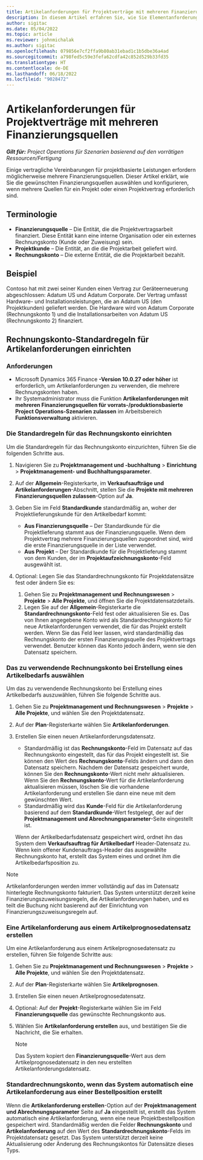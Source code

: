 ```yaml
---
title: Artikelanforderungen für Projektverträge mit mehreren Finanzierungsquellen
description: In diesem Artikel erfahren Sie, wie Sie Elementanforderungen mit mehreren Finanzierungsquellen konfigurieren und verwenden können.
author: sigitac
ms.date: 05/04/2022
ms.topic: article
ms.reviewer: johnmichalak
ms.author: sigitac
ms.openlocfilehash: 079856e7cf2ffa9b80ab31ebad1c1b5dbe36a4ad
ms.sourcegitcommit: a798fed5c59e3fefa62cdfa42c852d529b33fd35
ms.translationtype: HT
ms.contentlocale: de-DE
ms.lasthandoff: 06/18/2022
ms.locfileid: "9028472"
---
```

# <a name="item-requirements-for-project-contracts-with-multiple-funding-sources"></a>Artikelanforderungen für Projektverträge mit mehreren Finanzierungsquellen

_**Gilt für:** Project Operations für Szenarien basierend auf den vorrätigen Ressourcen/Fertigung_

Einige vertragliche Vereinbarungen für projektbasierte Leistungen erfordern möglicherweise mehrere Finanzierungsquellen. Dieser Artikel erklärt, wie Sie die gewünschten Finanzierungsquellen auswählen und konfigurieren, wenn mehrere Quellen für ein Projekt oder einen Projektvertrag erforderlich sind.

## <a name="terminology"></a>Terminologie

- **Finanzierungsquelle** – Die Entität, die die Projektvertragsarbeit finanziert. Diese Entität kann eine interne Organisation oder ein externes Rechnungskonto (Kunde oder Zuweisung) sein.
- **Projektkunde** – Die Entität, an die die Projektarbeit geliefert wird.
- **Rechnungskonto** – Die externe Entität, die die Projektarbeit bezahlt.

## <a name="example"></a>Beispiel

Contoso hat mit zwei seiner Kunden einen Vertrag zur Geräteerneuerung abgeschlossen: Adatum US und Adatum Corporate. Der Vertrag umfasst Hardware- und Installationsleistungen, die an Adatum US (den Projektkunden) geliefert werden. Die Hardware wird von Adatum Corporate (Rechnungskonto 1) und die Installationsarbeiten von Adatum US (Rechnungskonto 2) finanziert.

## <a name="set-up-invoice-account-defaulting-rules-for-item-requirements"></a>Rechnungskonto-Standardregeln für Artikelanforderungen einrichten

### <a name="prerequisites"></a>Anforderungen

- Microsoft Dynamics 365 Finance **-Version 10.0.27 oder höher** ist erforderlich, um Artikelanforderungen zu verwenden, die mehrere Rechnungskonten haben.
- Ihr Systemadministrator muss die Funktion **Artikelanforderungen mit mehreren Finanzierungsquellen für vorrats-/produktionsbasierte Project Operations-Szenarien zulassen** im Arbeitsbereich **Funktionsverwaltung** aktivieren.

### <a name="set-up-the-invoice-account-defaulting-rules"></a>Die Standardregeln für das Rechnungskonto einrichten

Um die Standardregeln für das Rechnungskonto einzurichten, führen Sie die folgenden Schritte aus.

1. Navigieren Sie zu **Projektmanagement und -buchhaltung** \> **Einrichtung** \> **Projektmanagement- und Buchhaltungsparameter**.
1. Auf der **Allgemein**-Registerkarte, im **Verkaufsaufträge und Artikelanforderungen**-Abschnitt, stellen Sie die **Projekte mit mehreren Finanzierungsquellen zulassen**-Option auf **Ja**.
1. Geben Sie im Feld **Standardkunde** standardmäßig an, woher der Projektlieferungskunde für den Artikelbedarf kommt:

    - **Aus Finanzierungsquelle** – Der Standardkunde für die Projektlieferung stammt aus der Finanzierungsquelle. Wenn dem Projektvertrag mehrere Finanzierungsquellen zugeordnet sind, wird die erste Finanzierungsquelle in der Liste verwendet.
    - **Aus Projekt** – Der Standardkunde für die Projektlieferung stammt von dem Kunden, der im **Projektaufzeichnungskonto**-Feld ausgewählt ist.

1. Optional: Legen Sie das Standardrechnungskonto für Projektdatensätze fest oder ändern Sie es:

    1. Gehen Sie zu **Projektmanagement und Rechnungswesen** \> **Projekte** \> **Alle Projekte**, und öffnen Sie die Projektdatensatzdetails.
    2. Legen Sie auf der **Allgemein**-Registerkarte die **Standardrechnungskonto**-Feld fest oder aktualisieren Sie es. Das von Ihnen angegebene Konto wird als Standardrechnungskonto für neue Artikelanforderungen verwendet, die für das Projekt erstellt werden. Wenn Sie das Feld leer lassen, wird standardmäßig das Rechnungskonto der ersten Finanzierungsquelle des Projektvertrags verwendet. Benutzer können das Konto jedoch ändern, wenn sie den Datensatz speichern.

### <a name="select-the-invoice-account-to-use-when-you-create-an-item-requirement"></a>Das zu verwendende Rechnungskonto bei Erstellung eines Artikelbedarfs auswählen

Um das zu verwendende Rechnungskonto bei Erstellung eines Artikelbedarfs auszuwählen, führen Sie folgende Schritte aus.

1. Gehen Sie zu **Projektmanagement und Rechnungswesen** \> **Projekte** \> **Alle Projekte**, und wählen Sie den Projektdatensatz.
1. Auf der **Plan**-Registerkarte wählen Sie **Artikelanforderungen**.
1. Erstellen Sie einen neuen Artikelanforderungsdatensatz.

    - Standardmäßig ist das **Rechnungskonto**-Feld im Datensatz auf das Rechnungskonto eingestellt, das für das Projekt eingestellt ist. Sie können den Wert des **Rechnungskonto**-Felds ändern und dann den Datensatz speichern. Nachdem der Datensatz gespeichert wurde, können Sie den **Rechnungskonto**-Wert nicht mehr aktualisieren. Wenn Sie den **Rechnungskonto**-Wert für die Artikelanforderung aktualisieren müssen, löschen Sie die vorhandene Artikelanforderung und erstellen Sie dann eine neue mit dem gewünschten Wert.
    - Standardmäßig wird das **Kunde**-Feld für die Artikelanforderung basierend auf dem **Standardkunde**-Wert festgelegt, der auf der **Projektmanagement und Abrechnungsparameter**-Seite eingestellt ist.

    Wenn der Artikelbedarfsdatensatz gespeichert wird, ordnet ihn das System dem **Verkaufsauftrag für Artikelbedarf** Header-Datensatz zu. Wenn kein offener Kundenauftrags-Header das ausgewählte Rechnungskonto hat, erstellt das System eines und ordnet ihm die Artikelbedarfsposition zu.

> [!NOTE]
> Artikelanforderungen werden immer vollständig auf das im Datensatz hinterlegte Rechnungskonto fakturiert. Das System unterstützt derzeit keine Finanzierungszuweisungsregeln, die Artikelanforderungen haben, und es teilt die Buchung nicht basierend auf der Einrichtung von Finanzierungszuweisungsregeln auf.

### <a name="create-an-item-requirement-from-an-item-forecast-record"></a>Eine Artikelanforderung aus einem Artikelprognosedatensatz erstellen

Um eine Artikelanforderung aus einem Artikelprognosedatensatz zu erstellen, führen Sie folgende Schritte aus:

1. Gehen Sie zu **Projektmanagement und Rechnungswesen** \> **Projekte** \> **Alle Projekte**, und wählen Sie den Projektdatensatz.
1. Auf der **Plan**-Registerkarte wählen Sie **Artikelprognosen**.
1. Erstellen Sie einen neuen Artikelprognosedatensatz.
1. Optional: Auf der **Projekt**-Registerkarte wählen Sie im Feld **Finanzierungsquelle** das gewünschte Rechnungskonto aus.
1. Wählen Sie **Artikelanforderung erstellen** aus, und bestätigen Sie die Nachricht, die Sie erhalten.

    > [!NOTE]
    > Das System kopiert den **Finanzierungsquelle**-Wert aus dem Artikelprognosedatensatz in den neu erstellten Artikelanforderungsdatensatz.

### <a name="default-invoice-account-when-the-system-automatically-creates-an-item-requirement-from-a-purchase-order-line"></a>Standardrechnungskonto, wenn das System automatisch eine Artikelanforderung aus einer Bestellposition erstellt

Wenn die **Artikelanforderung erstellen**-Option auf der **Projektmanagement und Abrechnungsparameter** Seite auf **Ja** eingestellt ist, erstellt das System automatisch eine Artikelanforderung, wenn eine neue Projektbestellposition gespeichert wird. Standardmäßig werden die Felder **Rechnungskonto** und **Artikelanforderung** auf den Wert des **Standardrechnungskonto**-Felds im Projektdatensatz gesetzt. Das System unterstützt derzeit keine Aktualisierung oder Änderung des Rechnungskontos für Datensätze dieses Typs.
